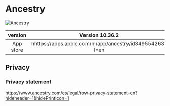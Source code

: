 # Ancestry


![Ancestry](https://is2-ssl.mzstatic.com/image/thumb/Purple113/v4/d9/52/05/d952054f-7eb6-4958-8ad8-97fd596ff3b0/AppIcon-0-1x_U007emarketing-0-0-GLES2_U002c0-512MB-sRGB-0-0-0-85-220-0-0-0-7.png/246x0w.jpg)

| version  | Version 10.36.2  |
|:-:|:-:|
|  App store | hhttps://apps.apple.com/nl/app/ancestry/id349554263?l=en  |
 


## Privacy

### Privacy statement
https://www.ancestry.com/cs/legal/row-privacy-statement-en?hideheader=1&hidePrintIcon=1
